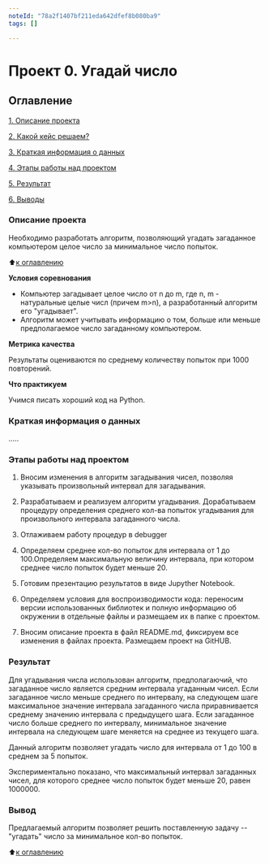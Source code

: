 ```yaml
---
noteId: "78a2f1407bf211eda642dfef8b080ba9"
tags: []

---
```


# **Проект 0. Угадай число**

## **Оглавление**
[1. Описание проекта](https://github.com/kostritsky/sf_data_science/tree/main/project_0/README.md#Описание-проекта)

[2. Какой кейс решаем?](https://github.com/kostritsky/sf_data_science/tree/main/project_0/README.md#Какой-кейс-решаем)

[3. Краткая информация о данных](https://github.com/kostritsky/sf_data_science/tree/main/project_0/README.md#Краткая-информация-о-данных)

[4. Этапы работы над проектом](https://github.com/kostritsky/sf_data_science/tree/main/project_0/README.md#Этапы-работы-над-проектом)

[5. Результат](https://github.com/kostritsky/sf_data_science/tree/main/project_0/README.md#Результат)

[6. Выводы](https://github.com/kostritsky/sf_data_science/tree/main/project_0/README.md#Выводы)

### **Описание проекта**
Необходимо разработать алгоритм, позволяющий угадать загаданное компьютером целое число за минимальное число попыток.

:arrow_up:[к оглавлению](https://github.com/kostritsky/sf_data_science/tree/main/project_0/README.md#Оглавление)

**Условия соревнования**
- Компьютер загадывает целое число от n до m, где n, m - натуральные целые числ (причем m>n), а разработанный алгоритм его "угадывает". 
- Алгоритм может учитывать информацию о том, больше или меньше предполагаемое число загаданному компьютером.

**Метрика качества**

Результаты оцениваются по среднему количеству попыток при 1000 повторений.

**Что практикуем**

Учимся писать хороший код на Python.

### **Краткая информация о данных**
.....

### **Этапы работы над проектом**


1. Вносим изменения в алгоритм загадывания чисел, позволяя указывать произвольный интервал для загадывания.

2. Разрабатываем и реализуем алгоритм угадывания. Дорабатываем процедуру определения среднего кол-ва попыток угадывания для произвольного интервала загаданного числа.

3. Отлаживаем работу процедур в debugger

4. Определяем среднее кол-во попыток для интервала от 1 до 100.Определяем максимальную величину интервала, при котором среднее число попыток будет меньше 20.

5. Готовим презентацию результатов в виде Jupyther Notebook. 

6. Определяем условия для воспроизводимости кода: переносим версии использованных библиотек и полную информацию об окружении в отдельные файлы и размещаем их в папке с проектом.

7. Вносим описание проекта в файл README.md, фиксируем все изменения в файлах проекта. Размещаем проект на GitHUB.

### **Результат**

Для угадывания числа использован алгоритм, предполагаючий, что загаданное число является средним интервала угаданным чисел. Если загаданное число меньше среднего по интервалу, на следующем шаге максимальное значение интервала загаданного числа приравнивается среднему значению интервала с предыдущего шага. Если загаданное число больше среднего по интервалу, минимальное значение интервала на следующем шаге меняется на среднее из текущего шага.

Данный алгоритм позволяет угадать число для интервала от 1 до 100 в среднем за 5 попыток. 

Экспериментально показано, что максимальный интервал загаданных чисел, для которого среднее число попыток будет меньше 20, равен 1000000.

### **Вывод**
 Предлагаемый алгоритм позволяет решить поставленную задачу -- "угадать" число за минимальное кол-во попыток.





:arrow_up:[к оглавлению](https://github.com/kostritsky/sf_data_science/tree/main/project_0/README.md#Оглавление)
